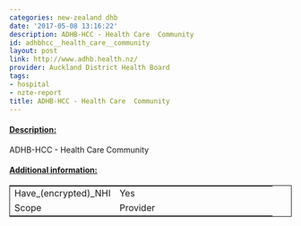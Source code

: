 ```yaml
---
categories: new-zealand dhb
date: '2017-05-08 13:16:22'
description: ADHB-HCC - Health Care  Community
id: adhbhcc__health_care__community
layout: post
link: http://www.adhb.health.nz/
provider: Auckland District Health Board
tags:
- hospital
- nzte-report
title: ADHB-HCC - Health Care  Community
---
```



 <h4> <u>Description:</u> </h4>
ADHB-HCC - Health Care  Community
 <h4> <u>Additional information:</u> </h4>
 <table style="border: 1px solid">
 <tr> <td width="40%">Have_(encrypted)_NHI</td> <td>Yes</td> </tr>
 <tr> <td width="40%">Scope</td> <td>Provider</td> </tr>
 </table>
